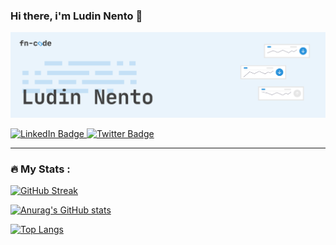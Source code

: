 ### Hi there, i'm Ludin Nento 👋

![alt text](https://github.com/fn-code/fn-code/blob/master/bitmap.png "Header")

<div id="badges">
  <a href="https://id.linkedin.com/in/ludin-nento-16469494">
    <img src="https://img.shields.io/badge/LinkedIn-blue?style=for-the-badge&logo=linkedin&logoColor=white" alt="LinkedIn Badge"/>
  </a>
  <a href="https://twitter.com/fncode">
    <img src="https://img.shields.io/badge/Twitter-blue?style=for-the-badge&logo=twitter&logoColor=white" alt="Twitter Badge"/>
  </a>
</div>


---

### :fire: My Stats :

[![GitHub Streak](http://github-readme-streak-stats.herokuapp.com?user=fn-code&date_format=M%20j%5B%2C%20Y%5D)](https://git.io/streak-stats)

[![Anurag's GitHub stats](https://github-readme-stats.vercel.app/api?username=fn-code)](https://github.com/anuraghazra/github-readme-stats)

[![Top Langs](https://github-readme-stats.vercel.app/api/top-langs/?username=fn-code&layout=compact&hide=php,css,html,plpgsql)](https://github.com/anuraghazra/github-readme-stats)

<!--
**fn-code/fn-code** is a ✨ _special_ ✨ repository because its `README.md` (this file) appears on your GitHub profile.

Here are some ideas to get you started:

- 🔭 I’m currently working on ...
- 🌱 I’m currently learning ...![image](https://user-images.githubusercontent.com/20040743/175941200-91cad31f-8ed0-45a7-a50b-e73c15faaf9b.gif)

- 👯 I’m looking to collaborate on ...![Uploading image.gif…]()

- 🤔 I’m looking for help with ...
- 💬 Ask me about ...
- 📫 How to reach me: ...
- 😄 Pronouns: ...
- ⚡ Fun fact: ...
-->
